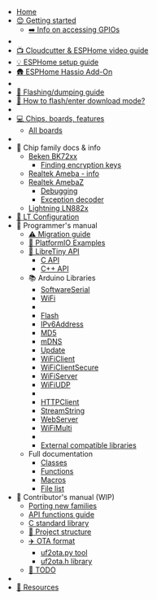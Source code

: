 * [Home](README.md)
* [😊 Getting started](docs/getting-started/README.md)
	* [➡️ Info on accessing GPIOs](docs/getting-started/gpio.md)
* [](SUMMARY.md)
* [📺 Cloudcutter & ESPHome video guide](https://www.youtube.com/watch?v=sSj8f-HCHQ0)
* [💡 ESPHome setup guide](docs/projects/esphome.md)
* [🛖 ESPHome Hassio Add-On](https://github.com/libretiny-eu/esphome-hass-addon/pkgs/container/libretiny-esphome-hassio)
* [](SUMMARY.md)
* [📲 Flashing/dumping guide](docs/flashing/)
* [🔌 How to flash/enter download mode?](docs/platform/)
* [](SUMMARY.md)
* [💻 Chips, boards, features](docs/status/supported.md)
	* [All boards](boards/)
* [](SUMMARY.md)
* 🍪 Chip family docs & info
	* [Beken BK72xx](docs/platform/beken-72xx/README.md)
		* [Finding encryption keys](docs/platform/beken-72xx/keys.md)
	* [Realtek Ameba - info](docs/platform/realtek-amb/README.md)
	* [Realtek AmebaZ](docs/platform/realtek-ambz/README.md)
		* [Debugging](docs/platform/realtek-ambz/debugging.md)
		* [Exception decoder](docs/platform/realtek-ambz/exception-decoder.md)
	* [Lightning LN882x](docs/platform/lightning-ln882x/README.md)
* [🔧 LT Configuration](docs/dev/config.md)
* 🧑 Programmer's manual
	* [⚠️ Migration guide](docs/dev/migration_v1.0.0.md)
	* [🔋 PlatformIO Examples](examples/)
	* [📖 LibreTiny API](docs/dev/lt-api.md)
		* [C API](ltapi/dir_c7e317b16142bccc961a83c0babf0065.md)
		* [C++ API](ltapi/dir_930634efd5dc4a957bbb6e685a3ccda1.md)
	* 📚 Arduino Libraries
		* [SoftwareSerial](ltapi/class_software_serial.md)
		* [WiFi](ltapi/class_wi_fi_class.md)
		* [](SUMMARY.md)
		* [Flash](ltapi/class_flash_class.md)
		* [IPv6Address](ltapi/classarduino_1_1_i_pv6_address.md)
		* [MD5](ltapi/libraries_2common_2_m_d5_2_m_d5_8h.md)
		* [mDNS](ltapi/classm_d_n_s.md)
		* [Update](ltapi/class_update_class.md)
		* [WiFiClient](ltapi/class_i_wi_fi_client.md)
		* [WiFiClientSecure](ltapi/class_i_wi_fi_client_secure.md)
		* [WiFiServer](ltapi/class_i_wi_fi_server.md)
		* [WiFiUDP](ltapi/class_i_wi_fi_u_d_p.md)
		* [](SUMMARY.md)
		* [HTTPClient](ltapi/class_h_t_t_p_client.md)
		* [StreamString](ltapi/class_stream_string.md)
		* [WebServer](ltapi/class_web_server.md)
		* [WiFiMulti](ltapi/class_wi_fi_multi.md)
		* [](SUMMARY.md)
		* [External compatible libraries](docs/dev/libs-3rd-party.md)
	* Full documentation
		* [Classes](ltapi/classes.md)
		* [Functions](ltapi/functions.md)
		* [Macros](ltapi/macros.md)
		* [File list](ltapi/files.md)
* 👷 Contributor's manual (WIP)
	* [Porting new families](docs/contrib/porting.md)
	* [API functions guide](docs/contrib/lt-api.md)
	* [C standard library](docs/contrib/stdlib.md)
	* [📁 Project structure](docs/contrib/project-structure.md)
	* [✈️ OTA format](docs/contrib/ota/README.md)
		* [uf2ota.py tool](docs/contrib/ota/uf2ota.md)
		* [uf2ota.h library](docs/contrib/ota/library.md)
	* [📓 TODO](docs/TODO.md)
* [](SUMMARY.md)
* [🔗 Resources](docs/resources/)
